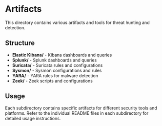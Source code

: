 # Artifacts

This directory contains various artifacts and tools for threat hunting and detection.

## Structure

- **Elastic Kibana/** - Kibana dashboards and queries
- **Splunk/** - Splunk dashboards and queries  
- **Suricata/** - Suricata rules and configurations
- **Sysmon/** - Sysmon configurations and rules
- **YARA/** - YARA rules for malware detection
- **Zeek/** - Zeek scripts and configurations

## Usage

Each subdirectory contains specific artifacts for different security tools and platforms. Refer to the individual README files in each subdirectory for detailed usage instructions.

